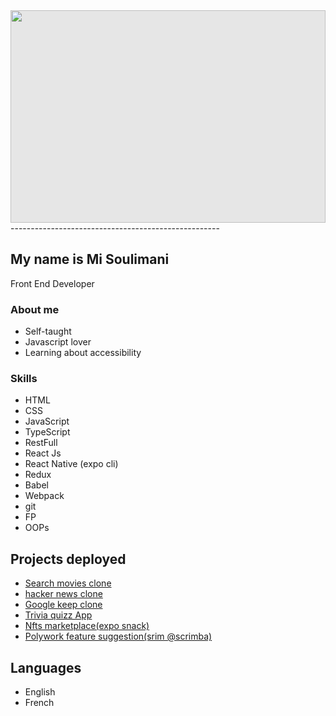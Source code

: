 <!--  ![](https://images.pexels.com/photos/11035544/pexels-photo-11035544.jpeg?auto=compress&cs=tinysrgb&w=800) -->
<img style="display: block;-webkit-user-select: none;margin: auto;cursor: zoom-in;background-color: hsl(0, 0%, 90%);transition: background-color 300ms;" src="https://camo.githubusercontent.com/22731b43e6e2240b9c191c578cda3129837e5a6a2169638422fdf7b152c8db1f/68747470733a2f2f696d616765732e706578656c732e636f6d2f70686f746f732f31313033353534342f706578656c732d70686f746f2d31313033353534342e6a7065673f6175746f3d636f6d70726573732663733d74696e797372676226773d383030" width="100%" height="340"> 
 ----------------------------------------------------
 
My name is Mi Soulimani
-------------------
Front End Developer
 
### About me

*   Self-taught
*   Javascript lover
*   Learning about accessibility
 

### Skills

*   HTML
*   CSS
*   JavaScript
*   TypeScript
*   RestFull
*   React Js
*   React Native (expo cli)
*   Redux
*   Babel
*   Webpack
*   git
*   FP
*   OOPs
 
Projects deployed
-----------------

*   [Search movies clone](https://searchmoviezzz.netlify.app)
*   [hacker news clone](https://searchmoviezzz.netlify.app)
*   [Google keep clone](https://searchmoviezzz.netlify.app)
*   [Trivia quizz App](https://searchmoviezzz.netlify.app)
*   [Nfts marketplace(expo snack)](https://searchmoviezzz.netlify.app)
*   [Polywork feature suggestion(srim @scrimba)](https://searchmoviezzz.netlify.app)
 
Languages
---------

*   English
*   French
